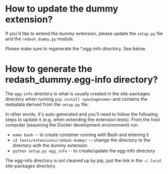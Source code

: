# How to update the dummy extension?

If you'd like to extend the dummy extension, please update the ``setup.py``
file and the ``redash_dummy.py`` module.

Please make sure to regenerate the *.egg-info directory. See below.

# How to generate the redash_dummy.egg-info directory?

The `egg-info` directory is what is usually created in the
site-packages directory when running `pip install <packagename>` and
contains the metadata derived from the `setup.py` file.

In other words, it's auto-generated and you'll need to follow the following
steps to update it (e.g. when extending the extension tests). From the
host computer (assuming the Docker development environment) run:

- `make bash` -- to create container running with Bash and entering it
- `cd tests/extensions/redash-dummy/` -- change the directory to the directory with the dummy extension
- `python setup.py egg_info` -- to create/update the egg-info directory

The egg-info directory is *not* cleaned up by pip, just the link in the `~/.local` site-packages directory.
